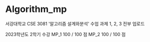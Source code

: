# Algorithm_mp
서강대학교 CSE 3081 '알고리즘 설계와분석' 수업 과제 1, 2, 3 전부 업로드

2023학년도 2학기 수강
MP_1      100 / 100 점
MP_2      100 / 100 점
